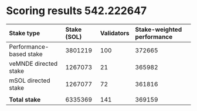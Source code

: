 # Scoring results 542.222647

| Stake type              | Stake (SOL) | Validators | Stake-weighted performance |
|:------------------------|:------------|:-----------|:---------------------------|
| Performance-based stake | 3801219     | 100        | 372665                     |
| veMNDE directed stake   | 1267073     | 21         | 365982                     |
| mSOL directed stake     | 1267077     | 72         | 361816                     |
|                         |             |            |                            |
| **Total stake**         | 6335369     | 141        | 369159                     |
